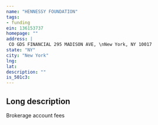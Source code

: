 ```yaml
---
name: "HENNESSY FOUNDATION"
tags:
- funding
ein: 136153737
homepage: ""
address: |
 CO GDS FINANCIAL 295 MADISON AVE, \nNew York, NY 10017
state: "NY"
city: "New York"
lng: 
lat: 
description: ""
is_501c3: 
---
```


## Long description

Brokerage account fees
